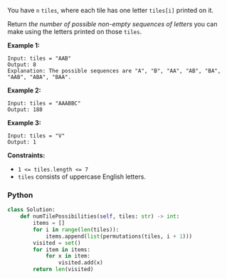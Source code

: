 You have  `n` `tiles`, where each tile has one letter  `tiles[i]`  printed on it.

Return  _the number of possible non-empty sequences of letters_  you can make using the letters printed on
those  `tiles`.

**Example 1:**

```
Input: tiles = "AAB"
Output: 8
Explanation: The possible sequences are "A", "B", "AA", "AB", "BA", "AAB", "ABA", "BAA".
```

**Example 2:**

```
Input: tiles = "AAABBC"
Output: 188
```

**Example 3:**

```
Input: tiles = "V"
Output: 1
```

**Constraints:**

- `1 <= tiles.length <= 7`
- `tiles`  consists of uppercase English letters.

### Python

```python
class Solution:
    def numTilePossibilities(self, tiles: str) -> int:
        items = []
        for i in range(len(tiles)):
            items.append(list(permutations(tiles, i + 1)))
        visited = set()
        for item in items:
            for x in item:
                visited.add(x)
        return len(visited)
```